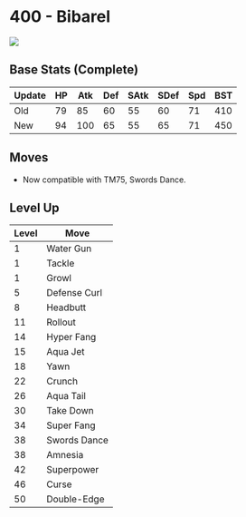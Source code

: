 # 400 - Bibarel
![][400]

## Base Stats (Complete)

Update | HP | Atk | Def | SAtk | SDef | Spd | BST
---    | ---| --- | --- | ---  | ---  | --- | ---
Old    | 79 |  85 |  60 |  55  |  60  |  71  |  410
New    | 94 |  100 |  65 |  55  |  65  |  71  |  450

## Moves

 - Now compatible with TM75, Swords Dance.

## Level Up

Level | Move
---   | ---
  1   | Water Gun
  1   | Tackle
  1   | Growl
  5   | Defense Curl
  8   | Headbutt
 11   | Rollout
 14   | Hyper Fang
 15   | Aqua Jet
 18   | Yawn
 22   | Crunch
 26   | Aqua Tail
 30   | Take Down
 34   | Super Fang
 38   | Swords Dance
 38   | Amnesia
 42   | Superpower
 46   | Curse
 50   | Double-Edge

[400]: ../img/pokemon/400.png
